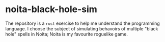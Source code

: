 # noita-black-hole-sim
The repository is a `rust` exercise to help me understand the programming language. I choose the subject of simulating behavoirs of multiple "black hole" spells in Noita; Noita is my favourite roguelike game.

